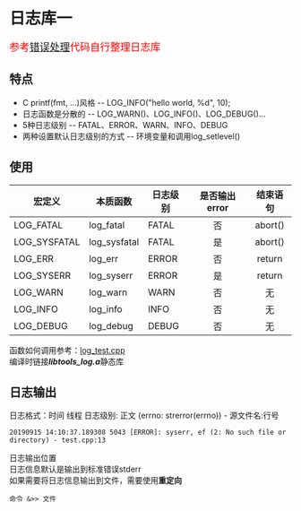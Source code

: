 # 日志库一
<font color = red size = 4>参考[错误处理](../error/README.md)代码自行整理日志库</font>   

## 特点
* C printf(fmt, ...)风格 -- LOG_INFO("hello world, %d", 10);
* 日志函数是分散的 -- LOG_WARN()、LOG_INFO()、LOG_DEBUG()...
* 5种日志级别 -- FATAL、ERROR、WARN、INFO、DEBUG
* 两种设置默认日志级别的方式 -- 环境变量和调用log_setlevel()  

## 使用

| 宏定义 | 本质函数 | 日志级别 | 是否输出error | 结束语句 |
| --- | --- | --- | :---: | :---: |
| LOG_FATAL | log_fatal | FATAL | 否 | abort() |
| LOG_SYSFATAL | log_sysfatal | FATAL | 是 | abort() |
| LOG_ERR | log_err | ERROR | 否 | return |
| LOG_SYSERR | log_syserr | ERROR | 是 | return |
| LOG_WARN | log_warn | WARN | 否 | 无 |
| LOG_INFO | log_info | INFO | 否 | 无 |
| LOG_DEBUG | log_debug | DEBUG | 否 | 无 |  

函数如何调用参考：[log_test.cpp](/examples/log/log_test.cpp)  
编译时链接***libtools_log.a***静态库

## 日志输出
日志格式：时间 线程 日志级别: 正文 (errno: strerror(errno)) - 源文件名:行号
```
20190915 14:10:37.189308 5043 [ERROR]: syserr, ef (2: No such file or directory) - test.cpp:13
```
日志输出位置  
日志信息默认是输出到标准错误stderr  
如果需要将日志信息输出到文件，需要使用**重定向**
```
命令 &>> 文件
```